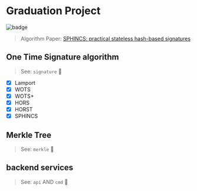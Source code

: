 # Graduation Project

<img src="https://github.com/junhaideng/Graduation-Project/actions/workflows/go.yml/badge.svg" alt="badge">

> Algorithm Paper: [SPHINCS: practical stateless hash-based signatures](docs/sphincs.pdf)

## One Time Signature algorithm

> See:  `signature` :file_folder:

- [x] Lamport
- [x] WOTS
- [x] WOTS+
- [x] HORS
- [x] HORST
- [x] SPHINCS

## Merkle Tree

> See: `merkle` :file_folder:


## backend services
> See: `api` AND `cmd` :file_folder: